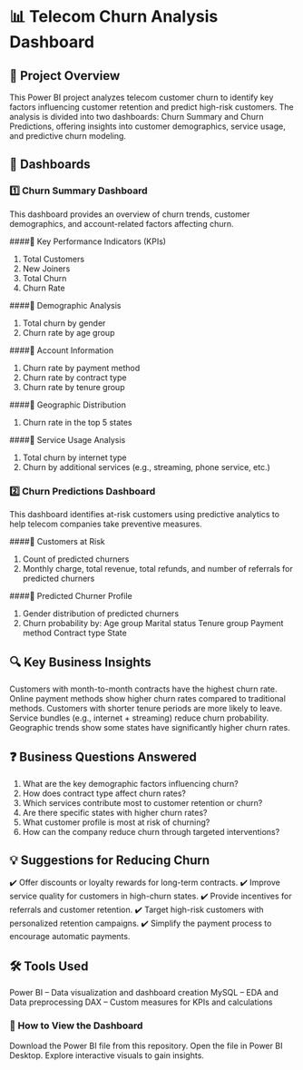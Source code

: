 # 📊 Telecom Churn Analysis Dashboard
## 📌 Project Overview
This Power BI project analyzes telecom customer churn to identify key factors influencing customer retention and predict high-risk customers. The analysis is divided into two dashboards: Churn Summary and Churn Predictions, offering insights into customer demographics, service usage, and predictive churn modeling.

## 📂 Dashboards
### 1️⃣ Churn Summary Dashboard
This dashboard provides an overview of churn trends, customer demographics, and account-related factors affecting churn.

####🔹 Key Performance Indicators (KPIs)

1. Total Customers
2. New Joiners
3. Total Churn
4. Churn Rate

####🔹 Demographic Analysis

1. Total churn by gender
2. Churn rate by age group
   
####🔹 Account Information

1. Churn rate by payment method
2. Churn rate by contract type
3. Churn rate by tenure group

####🔹 Geographic Distribution

1. Churn rate in the top 5 states

####🔹 Service Usage Analysis

1. Total churn by internet type
2. Churn by additional services (e.g., streaming, phone service, etc.)

### 2️⃣ Churn Predictions Dashboard
This dashboard identifies at-risk customers using predictive analytics to help telecom companies take preventive measures.

####🔹 Customers at Risk

1. Count of predicted churners
2. Monthly charge, total revenue, total refunds, and number of referrals for predicted churners

####🔹 Predicted Churner Profile

1. Gender distribution of predicted churners
2. Churn probability by:
  Age group
  Marital status
  Tenure group
  Payment method
  Contract type
  State
## 🔍 Key Business Insights
Customers with month-to-month contracts have the highest churn rate.
Online payment methods show higher churn rates compared to traditional methods.
Customers with shorter tenure periods are more likely to leave.
Service bundles (e.g., internet + streaming) reduce churn probability.
Geographic trends show some states have significantly higher churn rates.
## ❓ Business Questions Answered
1. What are the key demographic factors influencing churn?
2. How does contract type affect churn rates?
3. Which services contribute most to customer retention or churn?
4. Are there specific states with higher churn rates?
5. What customer profile is most at risk of churning?
6. How can the company reduce churn through targeted interventions?
## 💡 Suggestions for Reducing Churn
✔️ Offer discounts or loyalty rewards for long-term contracts.
✔️ Improve service quality for customers in high-churn states.
✔️ Provide incentives for referrals and customer retention.
✔️ Target high-risk customers with personalized retention campaigns.
✔️ Simplify the payment process to encourage automatic payments.

## 🛠 Tools Used
Power BI – Data visualization and dashboard creation
MySQL  – EDA and Data preprocessing
DAX – Custom measures for KPIs and calculations
### 🚀 How to View the Dashboard
Download the Power BI file from this repository.
Open the file in Power BI Desktop.
Explore interactive visuals to gain insights.
